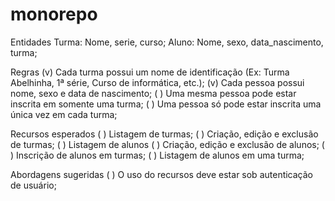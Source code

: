 # monorepo

Entidades
Turma: Nome, serie, curso;
Aluno: Nome, sexo, data_nascimento, turma;

Regras
(v) Cada turma possui um nome de identificação (Ex: Turma Abelhinha, 1ª série, Curso de informática, etc.);
(v) Cada pessoa possui nome, sexo e data de nascimento;
( ) Uma mesma pessoa pode estar inscrita em somente uma turma;
( ) Uma pessoa só pode estar inscrita uma única vez em cada turma;

Recursos esperados
( ) Listagem de turmas;
( ) Criação, edição e exclusão de turmas;
( ) Listagem de alunos
( ) Criação, edição e exclusão de alunos;
( ) Inscrição de alunos em turmas;
( ) Listagem de alunos em uma turma;

Abordagens sugeridas
( ) O uso do recursos deve estar sob autenticação de usuário;
